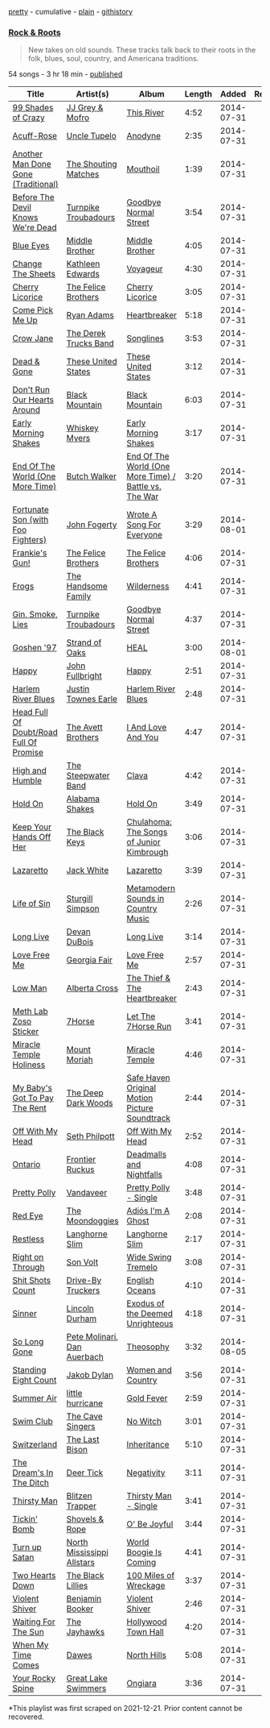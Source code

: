 [pretty](/playlists/pretty/7pD7pMFxcq8agMXqLQCggM.md) - cumulative - [plain](/playlists/plain/7pD7pMFxcq8agMXqLQCggM) - [githistory](https://github.githistory.xyz/mackorone/spotify-playlist-archive/blob/main/playlists/plain/7pD7pMFxcq8agMXqLQCggM)

### [Rock & Roots](https://open.spotify.com/playlist/7pD7pMFxcq8agMXqLQCggM)

> New takes on old sounds\. These tracks talk back to their roots in the folk, blues, soul, country, and Americana traditions.

54 songs - 3 hr 18 min - [published](https://open.spotify.com/playlist/3dHW7p2adjbbSr9mnyMKdD)

| Title | Artist(s) | Album | Length | Added | Removed |
|---|---|---|---|---|---|
| [99 Shades of Crazy](https://open.spotify.com/track/7JtZqbPgw6WAlUTQedGM3K) | [JJ Grey & Mofro](https://open.spotify.com/artist/1Jl8u1U1GtBlwocZK5LWZv) | [This River](https://open.spotify.com/album/57Mu1sAhBbotaMFoYoATFN) | 4:52 | 2014-07-31 |  |
| [Acuff\-Rose](https://open.spotify.com/track/6Jb9ph4fHBbmGyTJ6TtP43) | [Uncle Tupelo](https://open.spotify.com/artist/2Plkkomsc4DKawkCioLKjc) | [Anodyne](https://open.spotify.com/album/5DQRAlGAFTpHsXGEg5zw9V) | 2:35 | 2014-07-31 |  |
| [Another Man Done Gone \(Traditional\)](https://open.spotify.com/track/5QA7H2shDlovl46HsjiEKv) | [The Shouting Matches](https://open.spotify.com/artist/4Ol9S3QuVEVdbXfSjM6ZdQ) | [Mouthoil](https://open.spotify.com/album/0n2DviOOZZeNwgCSPQrFMp) | 1:39 | 2014-07-31 |  |
| [Before The Devil Knows We're Dead](https://open.spotify.com/track/6edUYy5asvbrPZ1iFve8ep) | [Turnpike Troubadours](https://open.spotify.com/artist/1YSA4byX5AL1zoTsSTlB03) | [Goodbye Normal Street](https://open.spotify.com/album/0bbz2cwhC8oQtyli5tjaqP) | 3:54 | 2014-07-31 |  |
| [Blue Eyes](https://open.spotify.com/track/6wgphBnJiAkBCDll1Ws8jO) | [Middle Brother](https://open.spotify.com/artist/5au2vhHl8DViD9PUxUZBTb) | [Middle Brother](https://open.spotify.com/album/1XknJMWQfuzCz5MjG7w0o1) | 4:05 | 2014-07-31 |  |
| [Change The Sheets](https://open.spotify.com/track/1Ty25HMeqQY4jC2V7finre) | [Kathleen Edwards](https://open.spotify.com/artist/7x4So74vIUx3DaLk93JCFf) | [Voyageur](https://open.spotify.com/album/2CjPZev1d4F9fVnRV4TcQh) | 4:30 | 2014-07-31 |  |
| [Cherry Licorice](https://open.spotify.com/track/40J4VJc9gPz0YH12W9I9OT) | [The Felice Brothers](https://open.spotify.com/artist/4Ajgo7nAsTzjSFymIfBjZ1) | [Cherry Licorice](https://open.spotify.com/album/21i1AgukWRgacq8E8xC1y7) | 3:05 | 2014-07-31 |  |
| [Come Pick Me Up](https://open.spotify.com/track/0lngUitwRDbvZ5yVO76dVN) | [Ryan Adams](https://open.spotify.com/artist/2qc41rNTtdLK0tV3mJn2Pm) | [Heartbreaker](https://open.spotify.com/album/7hmZCaBzp6mVrelxW6Ckrn) | 5:18 | 2014-07-31 |  |
| [Crow Jane](https://open.spotify.com/track/2b0ObO7Xk3qzJdMOhJc5c3) | [The Derek Trucks Band](https://open.spotify.com/artist/1YwfENKEZrowcmtR1nALZn) | [Songlines](https://open.spotify.com/album/1T6rgbl3cemngWpcLC99MH) | 3:53 | 2014-07-31 |  |
| [Dead & Gone](https://open.spotify.com/track/3MTt2Zsj0IrcrFaXXXUgeC) | [These United States](https://open.spotify.com/artist/3LyBOzCzQNr2QqFtUSIiMe) | [These United States](https://open.spotify.com/album/4pyoFwRfS0aQW6aECBtvQm) | 3:12 | 2014-07-31 |  |
| [Don't Run Our Hearts Around](https://open.spotify.com/track/45ljxg391nmZI4T6UFVvGt) | [Black Mountain](https://open.spotify.com/artist/00sAr10UTV1JZtHqxsLVn4) | [Black Mountain](https://open.spotify.com/album/2axgPfP2SL3dqVI9MimiwU) | 6:03 | 2014-07-31 |  |
| [Early Morning Shakes](https://open.spotify.com/track/4lXBIshfa0juWxi6odtLHt) | [Whiskey Myers](https://open.spotify.com/artist/26opZSJcXshCmCwxgZQmBc) | [Early Morning Shakes](https://open.spotify.com/album/153JmAA3a2Rf9ms6W1dEiR) | 3:17 | 2014-07-31 |  |
| [End Of The World \(One More Time\)](https://open.spotify.com/track/6K2jUikZCkBgW3e3sI7GOU) | [Butch Walker](https://open.spotify.com/artist/7qKoy46vPnmIxKCN6ewBG4) | [End Of The World \(One More Time\) / Battle vs\. The War](https://open.spotify.com/album/6mEVp3y4XFwm5opOyo2gja) | 3:20 | 2014-07-31 |  |
| [Fortunate Son \(with Foo Fighters\)](https://open.spotify.com/track/68gpaI2D80Li95PiQiplMv) | [John Fogerty](https://open.spotify.com/artist/5ujCegv1BRbEPTCwQqFk6t) | [Wrote A Song For Everyone](https://open.spotify.com/album/2G6chemqdiNHxEw1ucZ7pw) | 3:29 | 2014-08-01 |  |
| [Frankie's Gun!](https://open.spotify.com/track/0OdNZXNkVr2NXEmMcgnNaV) | [The Felice Brothers](https://open.spotify.com/artist/4Ajgo7nAsTzjSFymIfBjZ1) | [The Felice Brothers](https://open.spotify.com/album/0FqgHHkIuDdNkMls1KDs3F) | 4:06 | 2014-07-31 |  |
| [Frogs](https://open.spotify.com/track/6MuJrugaDssArfd5FCll1d) | [The Handsome Family](https://open.spotify.com/artist/72PnPUc1qv9UjRPaGVZ1jq) | [Wilderness](https://open.spotify.com/album/1d7LJEEwKU1HTugUSlDnIa) | 4:41 | 2014-07-31 |  |
| [Gin, Smoke, Lies](https://open.spotify.com/track/1ku4L6AywP1gY36BKYRvg0) | [Turnpike Troubadours](https://open.spotify.com/artist/1YSA4byX5AL1zoTsSTlB03) | [Goodbye Normal Street](https://open.spotify.com/album/0bbz2cwhC8oQtyli5tjaqP) | 4:37 | 2014-07-31 |  |
| [Goshen '97](https://open.spotify.com/track/4o5mY4nCdSxni0vaHJGp81) | [Strand of Oaks](https://open.spotify.com/artist/0t4oHObO3FImWvIhMimaSL) | [HEAL](https://open.spotify.com/album/2EdAZFKawR42D2reoNCNgP) | 3:00 | 2014-08-01 |  |
| [Happy](https://open.spotify.com/track/19cnysLzICkJjl3vCMoCh1) | [John Fullbright](https://open.spotify.com/artist/2CpofTykBhdsrOuy9WA3YA) | [Happy](https://open.spotify.com/album/5y11QtUz6eUXX8fBTDvHgJ) | 2:51 | 2014-07-31 |  |
| [Harlem River Blues](https://open.spotify.com/track/199PqWeEottx0d327gCuqd) | [Justin Townes Earle](https://open.spotify.com/artist/3znXuXT3xkCtjgOxXBBVnq) | [Harlem River Blues](https://open.spotify.com/album/1vlOq1JPKx4qBhfHdmFOEt) | 2:48 | 2014-07-31 |  |
| [Head Full Of Doubt/Road Full Of Promise](https://open.spotify.com/track/7Kho44itYaCQZvZQVV2SLW) | [The Avett Brothers](https://open.spotify.com/artist/196lKsA13K3keVXMDFK66q) | [I And Love And You](https://open.spotify.com/album/2PPFtYUnnqMYflIEn3b7ON) | 4:47 | 2014-07-31 |  |
| [High and Humble](https://open.spotify.com/track/2ycQPQ6gAYh7hPpDZCpNRo) | [The Steepwater Band](https://open.spotify.com/artist/2TgTMg8jrIQjJ3uWkLw93J) | [Clava](https://open.spotify.com/album/5N08hT5K9KObeFZHiaz1p1) | 4:42 | 2014-07-31 |  |
| [Hold On](https://open.spotify.com/track/7c13Xlndg43PnSzpHRD11d) | [Alabama Shakes](https://open.spotify.com/artist/16GcWuvvybAoaHr0NqT8Eh) | [Hold On](https://open.spotify.com/album/4T5HcyeH1iwJezAZdgrhw0) | 3:49 | 2014-07-31 |  |
| [Keep Your Hands Off Her](https://open.spotify.com/track/7kVVlqFYxRovInGQhB6USK) | [The Black Keys](https://open.spotify.com/artist/7mnBLXK823vNxN3UWB7Gfz) | [Chulahoma: The Songs of Junior Kimbrough](https://open.spotify.com/album/3JbUOi85J6jqgY3geBgzu8) | 3:06 | 2014-07-31 |  |
| [Lazaretto](https://open.spotify.com/track/41qHerpo9DI6LHo13MIIy4) | [Jack White](https://open.spotify.com/artist/4FZ3j1oH43e7cukCALsCwf) | [Lazaretto](https://open.spotify.com/album/5RuYRoLRF46YrC16On9enk) | 3:39 | 2014-07-31 |  |
| [Life of Sin](https://open.spotify.com/track/7oop0Rsh4jhdOtglVL3Dmf) | [Sturgill Simpson](https://open.spotify.com/artist/3vDpQbGnzRbRVirXlfQagB) | [Metamodern Sounds in Country Music](https://open.spotify.com/album/4makbOuLd5SUdyHMaNM1Ag) | 2:26 | 2014-07-31 |  |
| [Long Live](https://open.spotify.com/track/7H8iWUr4fCv1gX3gMMuv71) | [Devan DuBois](https://open.spotify.com/artist/7mFPzPaMTA7CHdNAWuAUIx) | [Long Live](https://open.spotify.com/album/1nNqEbMRRo2GXq6m2SFq5v) | 3:14 | 2014-07-31 |  |
| [Love Free Me](https://open.spotify.com/track/6bW3g3by3fKzaTKdkVp5Pt) | [Georgia Fair](https://open.spotify.com/artist/20IBsBjoPfVL7jaKX8Pd2l) | [Love Free Me](https://open.spotify.com/album/1C7qH4H0QE7KejkPhuguzI) | 2:57 | 2014-07-31 |  |
| [Low Man](https://open.spotify.com/track/0KzvIxt2owhFLvqwJjhB7u) | [Alberta Cross](https://open.spotify.com/artist/1hPgyZ5YatVFXQBhsXKTpq) | [The Thief & The Heartbreaker](https://open.spotify.com/album/6XXpqWTyeeag0t94dcOF9a) | 2:43 | 2014-07-31 |  |
| [Meth Lab Zoso Sticker](https://open.spotify.com/track/2AwHZZUf8QLreMWUrgR4T9) | [7Horse](https://open.spotify.com/artist/3P5NW1wQjcWpR0VsT1m0xr) | [Let The 7Horse Run](https://open.spotify.com/album/60IwyXp7T0zwmRsK2JoE01) | 3:41 | 2014-07-31 |  |
| [Miracle Temple Holiness](https://open.spotify.com/track/51QrvgHhxhXZXd336zX9gB) | [Mount Moriah](https://open.spotify.com/artist/0NIClyUOoNPl2GQouxBYH7) | [Miracle Temple](https://open.spotify.com/album/56815EJbq3bmoYtcoDP695) | 4:46 | 2014-07-31 |  |
| [My Baby's Got To Pay The Rent](https://open.spotify.com/track/6VYECMPotcddbiAeY5EtxH) | [The Deep Dark Woods](https://open.spotify.com/artist/4ug92W02N1YsgX0t5wuXSl) | [Safe Haven Original Motion Picture Soundtrack](https://open.spotify.com/album/6p7BYuiDnvViobTe62L3bC) | 2:44 | 2014-07-31 |  |
| [Off With My Head](https://open.spotify.com/track/4gJe7P6dMNCEbZ96v8Tn1p) | [Seth Philpott](https://open.spotify.com/artist/5FnkR5AoppVP69049GPyZJ) | [Off With My Head](https://open.spotify.com/album/5JptrcbMu6XwdR05zCbILe) | 2:52 | 2014-07-31 |  |
| [Ontario](https://open.spotify.com/track/37YNWagAG4v3UjyauDVodE) | [Frontier Ruckus](https://open.spotify.com/artist/74r3GBZ9epHon6WM1sU6L7) | [Deadmalls and Nightfalls](https://open.spotify.com/album/277TwSbKVTVDsMi2PAR2Ji) | 4:08 | 2014-07-31 |  |
| [Pretty Polly](https://open.spotify.com/track/095Rrlu2ZUYVch8yGtanuM) | [Vandaveer](https://open.spotify.com/artist/3SP3zwx9ot2sOEf80VJA5A) | [Pretty Polly \- Single](https://open.spotify.com/album/67ZlZomsrSSluQ80W88ZAf) | 3:48 | 2014-07-31 |  |
| [Red Eye](https://open.spotify.com/track/15hxUXBvQis606SfGdFUNJ) | [The Moondoggies](https://open.spotify.com/artist/0nigeIZAD68zTl4PfFbVFB) | [Adiós I'm A Ghost](https://open.spotify.com/album/5RbmKmnWOWuj4EaHaUNNWb) | 2:08 | 2014-07-31 |  |
| [Restless](https://open.spotify.com/track/29WDK885z5tySCY5xw1H4x) | [Langhorne Slim](https://open.spotify.com/artist/099toTcKJoywTosZr2hHjy) | [Langhorne Slim](https://open.spotify.com/album/2hvvu85U1v5hrcPfY2J0py) | 2:17 | 2014-07-31 |  |
| [Right on Through](https://open.spotify.com/track/1X8DaOOlEao9nTPyKxUNoE) | [Son Volt](https://open.spotify.com/artist/7AhDVqsNA5q46WKsRPXvoe) | [Wide Swing Tremelo](https://open.spotify.com/album/4r9AsKKAftcVPxvEDrikUU) | 3:08 | 2014-07-31 |  |
| [Shit Shots Count](https://open.spotify.com/track/1PdcJ1L0dviqc8rkCD2uaC) | [Drive\-By Truckers](https://open.spotify.com/artist/1rXr1ZnvbRoYBaedIl9v4v) | [English Oceans](https://open.spotify.com/album/6okr69reCi40XDUZnpbfXP) | 4:10 | 2014-07-31 |  |
| [Sinner](https://open.spotify.com/track/2Vqz3IkASSPoYsGdGtzcv6) | [Lincoln Durham](https://open.spotify.com/artist/1Zngx1vu4ARlsOn5MwvOVo) | [Exodus of the Deemed Unrighteous](https://open.spotify.com/album/5a35gR0yvy3iHH0Gmq2e7V) | 4:18 | 2014-07-31 |  |
| [So Long Gone](https://open.spotify.com/track/5T9PcJQ7S24pnvtrIVSSmq) | [Pete Molinari](https://open.spotify.com/artist/4BrRTXokeSeCxUuJcZYq57), [Dan Auerbach](https://open.spotify.com/artist/6YWdHD3R863Apw1hkx3BwC) | [Theosophy](https://open.spotify.com/album/1Uiz1myYQrTrmUrwZDQAhs) | 3:32 | 2014-08-05 |  |
| [Standing Eight Count](https://open.spotify.com/track/4D8RjWIiwZ6TZwZJoJm9Ns) | [Jakob Dylan](https://open.spotify.com/artist/2b3drQxjyrPpJEef3mNGwc) | [Women and Country](https://open.spotify.com/album/0Fh4yRvaNNHWo3tbswjKIE) | 3:56 | 2014-07-31 |  |
| [Summer Air](https://open.spotify.com/track/2OnCKBVxbBaeMuKw6VJhRj) | [little hurricane](https://open.spotify.com/artist/5VLQQzAkJrzG7QggE4DVg2) | [Gold Fever](https://open.spotify.com/album/21shtpLrmkk55y70caLDed) | 2:59 | 2014-07-31 |  |
| [Swim Club](https://open.spotify.com/track/1cMn5OQ1WlkBnw1QyfSsHw) | [The Cave Singers](https://open.spotify.com/artist/4SjCvf9Ctuz369ZKAnjkZP) | [No Witch](https://open.spotify.com/album/5BzG2vtOh1sfHyPUfnWVXC) | 3:01 | 2014-07-31 |  |
| [Switzerland](https://open.spotify.com/track/6gM2Tv3uDnwWebG8iY5XgY) | [The Last Bison](https://open.spotify.com/artist/6eJRqkCcePqNJkhk98IDbc) | [Inheritance](https://open.spotify.com/album/2utvNhDkK6uihYRoulNTXF) | 5:10 | 2014-07-31 |  |
| [The Dream's In The Ditch](https://open.spotify.com/track/2A9Zm100yFB3CHQd6kFaB7) | [Deer Tick](https://open.spotify.com/artist/3rT8xTwSOMDURtWpPyoKIO) | [Negativity](https://open.spotify.com/album/5L0ilueYSvWzzvpdHVe8CJ) | 3:11 | 2014-07-31 |  |
| [Thirsty Man](https://open.spotify.com/track/2LomGGhDZrOLl1iew6LSnV) | [Blitzen Trapper](https://open.spotify.com/artist/72XY3HrDdFfZXNZFCT9Zh1) | [Thirsty Man \- Single](https://open.spotify.com/album/0frPLeUw3yB7uODWQU175L) | 3:41 | 2014-07-31 |  |
| [Tickin' Bomb](https://open.spotify.com/track/7cDls02CtWpfKSZOJxTsNM) | [Shovels & Rope](https://open.spotify.com/artist/1M3BVQ36cqPQix8lQNCh4K) | [O' Be Joyful](https://open.spotify.com/album/5as0Jw3raiHUSVRQlnLYYI) | 3:44 | 2014-07-31 |  |
| [Turn up Satan](https://open.spotify.com/track/3Siea9uvka9xWRM4RO6I2B) | [North Mississippi Allstars](https://open.spotify.com/artist/714osTgzZrkyf3SGjggpfY) | [World Boogie Is Coming](https://open.spotify.com/album/6Ix3viv7p3BspcrHKIo9I9) | 4:41 | 2014-07-31 |  |
| [Two Hearts Down](https://open.spotify.com/track/18i8x1wiccOX6XiHrauIDn) | [The Black Lillies](https://open.spotify.com/artist/06Y4yJmsrlzPrwIG46ce7X) | [100 Miles of Wreckage](https://open.spotify.com/album/6dSZmYZTOVUgrsHUMUIChX) | 3:37 | 2014-07-31 |  |
| [Violent Shiver](https://open.spotify.com/track/7z8dxDUJs8G4xRZaVMrz9B) | [Benjamin Booker](https://open.spotify.com/artist/7mZgBMpvaBziYQfc9TbJH5) | [Violent Shiver](https://open.spotify.com/album/5YWqPhGOoq6mhzyooM7AtX) | 2:46 | 2014-07-31 |  |
| [Waiting For The Sun](https://open.spotify.com/track/5Hr65LgAHagr9Jx4RsaKAK) | [The Jayhawks](https://open.spotify.com/artist/2UDplVRprMbazU74Hq8OLl) | [Hollywood Town Hall](https://open.spotify.com/album/4VbThnnKaZ94Z6DwKeG4Zm) | 4:20 | 2014-07-31 |  |
| [When My Time Comes](https://open.spotify.com/track/0kzfqqvipRSBQchrB3xX8D) | [Dawes](https://open.spotify.com/artist/0CDUUM6KNRvgBFYIbWxJwV) | [North Hills](https://open.spotify.com/album/58XLXjaWRukUeT2GGQkNDf) | 5:08 | 2014-07-31 |  |
| [Your Rocky Spine](https://open.spotify.com/track/2kARZH1SSseRigNMbgtDzB) | [Great Lake Swimmers](https://open.spotify.com/artist/2HcZuUtnktqMHm4H1R9gAR) | [Ongiara](https://open.spotify.com/album/6Rd4szZJfF4rITSFjDVRxa) | 3:36 | 2014-07-31 |  |

\*This playlist was first scraped on 2021-12-21. Prior content cannot be recovered.
